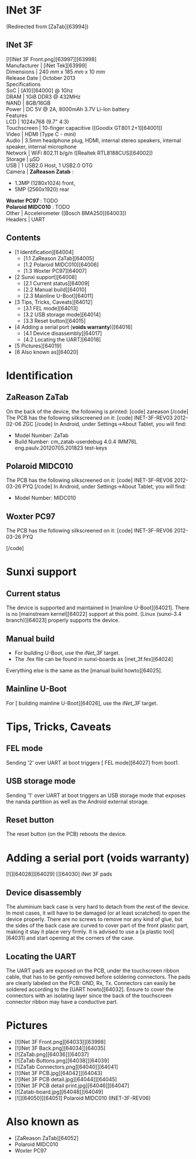 # INet 3F
(Redirected from [ZaTab][63994])
 
INet 3F  
---  
[![INet 3F Front.png][63997]][63998]  
Manufacturer |  [iNet Tek][63999]  
Dimensions |  240 _mm_ x 185 _mm_ x 10 _mm_  
Release Date |  October 2013   
Specifications   
SoC |  [A10][64000] @ 1Ghz   
DRAM |  1GiB DDR3 @ 432MHz   
NAND |  8GB/16GB   
Power |  DC 5V @ 2A, 8000mAh 3.7V Li-Ion battery   
Features   
LCD |  1024x768 (9.7" 4:3)   
Touchscreen |  10-finger capacitive ([Goodix GT801 2+1][64001])   
Video |  HDMI (Type C - mini)   
Audio |  3.5mm headphone plug, HDMI, internal stereo speakers, internal speaker, internal microphone   
Network |  WiFi 802.11 b/g/n ([Realtek RTL8188CUS][64002])   
Storage |  µSD   
USB |  1 USB2.0 Host, 1 USB2.0 OTG   
Camera |  **ZaReason Zatab** :
  * 1.3MP (1280x1024) front,
  * 5MP (2560x1920) rear

**Woxter PC97** : TODO  
**Polaroid MIDC010** : TODO   
Other |  Accelerometer ([Bosch BMA250][64003])   
Headers |  UART   
## Contents
  * [1 Identification][64004]
    * [1.1 ZaReason ZaTab][64005]
    * [1.2 Polaroid MIDC010][64006]
    * [1.3 Woxter PC97][64007]
  * [2 Sunxi support][64008]
    * [2.1 Current status][64009]
    * [2.2 Manual build][64010]
    * [2.3 Mainline U-Boot][64011]
  * [3 Tips, Tricks, Caveats][64012]
    * [3.1 FEL mode][64013]
    * [3.2 USB storage mode][64014]
    * [3.3 Reset button][64015]
  * [4 Adding a serial port (**voids warranty**)][64016]
    * [4.1 Device disassembly][64017]
    * [4.2 Locating the UART][64018]
  * [5 Pictures][64019]
  * [6 Also known as][64020]

# Identification
## ZaReason ZaTab
On the back of the device, the following is printed: 
[code] 
    zareason
[/code]
The PCB has the following silkscreened on it: 
[code] 
    INET-3F-REV03
    2012-02-06 ZGC
[/code]
In Android, under Settings->About Tablet, you will find: 
  * Model Number: ZaTab
  * Build Number: cm_zatab-userdebug 4.0.4 IMM76L eng.paulv.20120705.201823 test-keys

## Polaroid MIDC010
The PCB has the following silkscreened on it: 
[code] 
    INET-3F-REV06
    2012-03-26 PYQ
[/code]
In Android, under Settings->About Tablet, you will find: 
  * Model Number: MIDC010

## Woxter PC97
The PCB has the following silkscreened on it: 
[code] 
    INET-3F-REV06
    2012-03-26 PYQ
    
[/code]
# Sunxi support
## Current status
The device is supported and maintained in [mainline U-Boot][64021]. There is no [mainstream kernel][64022] support at this point. [Linux (sunxi-3.4 branch)][64023] properly supports the device. 
## Manual build
  * For building U-Boot, use the _iNet_3F_ target.
  * The .fex file can be found in sunxi-boards as [inet_3f.fex][64024]

Everything else is the same as the [manual build howto][64025]. 
## Mainline U-Boot
For [ building mainline U-Boot][64026], use the _iNet_3F_ target. 
# Tips, Tricks, Caveats
## FEL mode
Sending '2' over UART at boot triggers [ FEL mode][64027] from boot1. 
## USB storage mode
Sending '1' over UART at boot triggers an USB storage mode that exposes the nanda partition as well as the Android external storage. 
## Reset button
The reset button (on the PCB) reboots the device. 
# Adding a serial port (**voids warranty**)
[![][64028]][64029]
[][64030]
iNet 3F pads
## Device disassembly
The aluminium back case is very hard to detach from the rest of the device. In most cases, it will have to be damaged (or at least scratched) to open the device properly. There are no screws to remove nor any kind of glue, but the sides of the back case are curved to cover part of the front plastic part, making it stay it place very firmly. It is advised to use a [a plastic tool][64031] and start opening at the corners of the case. 
## Locating the UART
The UART pads are exposed on the PCB, under the touchscreen ribbon cable, that has to be gently removed before soldering connectors. The pads are clearly labeled on the PCB: GND, Rx, Tx. Connectors can easily be soldered according to the [UART howto][64032]. Ensure to cover the connectors with an isolating layer since the back of the touchscreen connector ribbon may have a conductive part. 
# Pictures
  * [![INet 3F Front.png][64033]][63998]
  * [![INet 3F Back.png][64034]][64035]
  * [![ZaTab.png][64036]][64037]
  * [![ZaTab Buttons.png][64038]][64039]
  * [![ZaTab Connectors.png][64040]][64041]
  * [![INet 3F PCB.jpg][64042]][64043]
  * [![INet 3F PCB detail.jpg][64044]][64045]
  * [![INet 3F PCB detail print.jpg][64046]][64047]
  * [![Zatab-board.jpg][64048]][64049]
  * [![][64050]][64051]
Polaroid MIDC010 (INET-3F-REV06) 

# Also known as
  * [ZaReason ZaTab][64052]
  * Polaroid MIDC010
  * Woxter PC97
